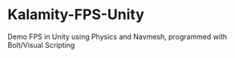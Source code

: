 # Kalamity-FPS-Unity
 Demo FPS in Unity using Physics and Navmesh, programmed with Bolt/Visual Scripting
